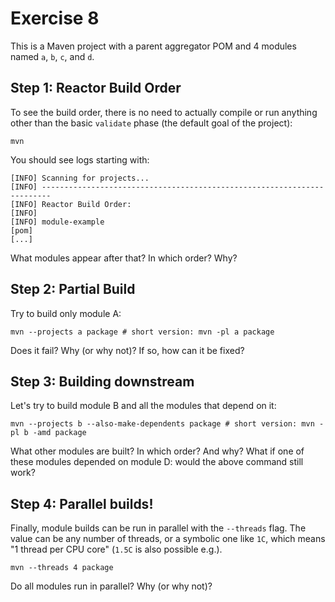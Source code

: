 # Exercise 8

This is a Maven project with a parent aggregator POM and 4 modules named `a`, `b`, `c`, and `d`.

## Step 1: Reactor Build Order

To see the build order, there is no need to actually compile or run anything other than the basic `validate` phase (the default goal of the project):

```shell
mvn
```

You should see logs starting with:

```
[INFO] Scanning for projects...
[INFO] ------------------------------------------------------------------------
[INFO] Reactor Build Order:
[INFO]
[INFO] module-example                                                     [pom]
[...]
```

What modules appear after that? In which order? Why?

## Step 2: Partial Build

Try to build only module A:

```shell
mvn --projects a package # short version: mvn -pl a package
```

Does it fail? Why (or why not)?
If so, how can it be fixed?

## Step 3: Building downstream

Let's try to build module B and all the modules that depend on it:

```shell
mvn --projects b --also-make-dependents package # short version: mvn -pl b -amd package
```

What other modules are built? In which order? And why?
What if one of these modules depended on module D: would the above command still work?

## Step 4: Parallel builds!

Finally, module builds can be run in parallel with the `--threads` flag.
The value can be any number of threads, or a symbolic one like `1C`, which means "1 thread per CPU core" (`1.5C` is also possible e.g.).

```shell
mvn --threads 4 package
```

Do all modules run in parallel? Why (or why not)?